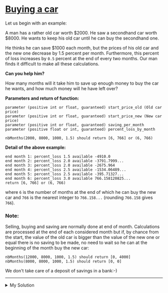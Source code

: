# [Buying a car](https://www.codewars.com/kata/554a44516729e4d80b000012)

Let us begin with an example:

A man has a rather old car worth $2000. He saw a secondhand car worth $8000. He wants to keep his old car until he can buy the secondhand one.

He thinks he can save $1000 each month, but the prices of his old car and the new one decrease by 1.5 percent per month. Furthermore, this percent of loss increases by `0.5` percent at the end of every two months. Our man finds it difficult to make all these calculations.

**Can you help him?**

How many months will it take him to save up enough money to buy the car he wants, and how much money will he have left over?

**Parameters and return of function:**

```
parameter (positive int or float, guaranteed) start_price_old (Old car price)
parameter (positive int or float, guaranteed) start_price_new (New car price)
parameter (positive int or float, guaranteed) saving_per_month
parameter (positive float or int, guaranteed) percent_loss_by_month

nbMonths(2000, 8000, 1000, 1.5) should return [6, 766] or (6, 766)
```

**Detail of the above example:**

```
end month 1: percent_loss 1.5 available -4910.0
end month 2: percent_loss 2.0 available -3791.7999...
end month 3: percent_loss 2.0 available -2675.964
end month 4: percent_loss 2.5 available -1534.06489...
end month 5: percent_loss 2.5 available -395.71327...
end month 6: percent_loss 3.0 available 766.158120825...
return [6, 766] or (6, 766)
```

where `6` is the number of months at the end of which he can buy the new car and `766` is the nearest integer to `766.158...` (rounding `766.158` gives `766`).

### Note:

Selling, buying and saving are normally done at end of month. Calculations are processed at the end of each considered month but if, by chance from the start, the value of the old car is bigger than the value of the new one or equal there is no saving to be made, no need to wait so he can at the beginning of the month buy the new car:

```
nbMonths(12000, 8000, 1000, 1.5) should return [0, 4000]
nbMonths(8000, 8000, 1000, 1.5) should return [0, 0]
```

We don't take care of a deposit of savings in a bank:-)

---

<details><summary>My Solution</summary>

```js
function nbMonths(startPriceOld, startPriceNew, savingPerMonth, percentLossByMonth) {
  let months = 0
  let savings = 0

  while (startPriceNew > startPriceOld + savings) {
    months++
    if (months % 2 === 0) {
      percentLossByMonth += 0.5
    }
    startPriceOld -= startPriceOld * (percentLossByMonth / 100)
    startPriceNew -= startPriceNew * (percentLossByMonth / 100)
    savings += savingPerMonth
  }

  return [months, Math.round(startPriceOld + savings - startPriceNew)]
}
```

</details>
